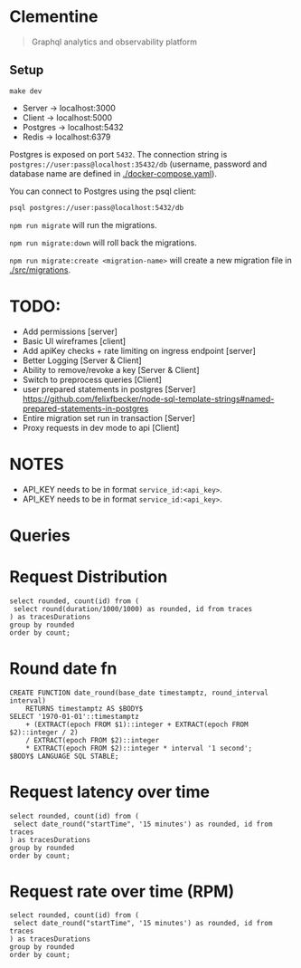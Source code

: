 # Clementine

> Graphql analytics and observability platform

## Setup

```
make dev
```

- Server -> localhost:3000
- Client -> localhost:5000
- Postgres -> localhost:5432
- Redis -> localhost:6379

Postgres is exposed on port `5432`. The connection string is `postgres://user:pass@localhost:35432/db` (username, password and database name are defined in [./docker-compose.yaml](./docker-compose.yaml)).

You can connect to Postgres using the psql client:

```sh
psql postgres://user:pass@localhost:5432/db
```

`npm run migrate` will run the migrations.

`npm run migrate:down` will roll back the migrations.

`npm run migrate:create <migration-name>` will create a new migration file in [./src/migrations](./src/migrations).

# TODO:

- Add permissions [server]
- Basic UI wireframes [client]
- Add apiKey checks + rate limiting on ingress endpoint [server]
- Better Logging [Server & Client]
- Ability to remove/revoke a key [Server & Client]
- Switch to preprocess queries [Client]
- user prepared statements in postgres [Server] https://github.com/felixfbecker/node-sql-template-strings#named-prepared-statements-in-postgres
- Entire migration set run in transaction [Server]
- Proxy requests in dev mode to api [Client]

# NOTES

- API_KEY needs to be in format `service_id:<api_key>`.
- API_KEY needs to be in format `service_id:<api_key>`.

# Queries

# Request Distribution

```
select rounded, count(id) from (
 select round(duration/1000/1000) as rounded, id from traces
) as tracesDurations
group by rounded
order by count;
```

# Round date fn

```
CREATE FUNCTION date_round(base_date timestamptz, round_interval interval)
    RETURNS timestamptz AS $BODY$
SELECT '1970-01-01'::timestamptz
    + (EXTRACT(epoch FROM $1)::integer + EXTRACT(epoch FROM $2)::integer / 2)
    / EXTRACT(epoch FROM $2)::integer
    * EXTRACT(epoch FROM $2)::integer * interval '1 second';
$BODY$ LANGUAGE SQL STABLE;
```

# Request latency over time

```
select rounded, count(id) from (
 select date_round("startTime", '15 minutes') as rounded, id from traces
) as tracesDurations
group by rounded
order by count;
```

# Request rate over time (RPM)

```
select rounded, count(id) from (
 select date_round("startTime", '15 minutes') as rounded, id from traces
) as tracesDurations
group by rounded
order by count;
```
